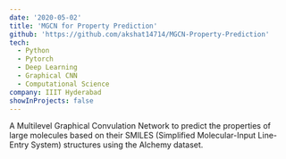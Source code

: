 ```yaml
---
date: '2020-05-02'
title: 'MGCN for Property Prediction'
github: 'https://github.com/akshat14714/MGCN-Property-Prediction'
tech:
  - Python
  - Pytorch
  - Deep Learning
  - Graphical CNN
  - Computational Science
company: IIIT Hyderabad
showInProjects: false
---
```


A Multilevel Graphical Convulation Network to predict the properties of large molecules based on their SMILES (Simplified Molecular-Input Line-Entry System) structures using the Alchemy dataset.
